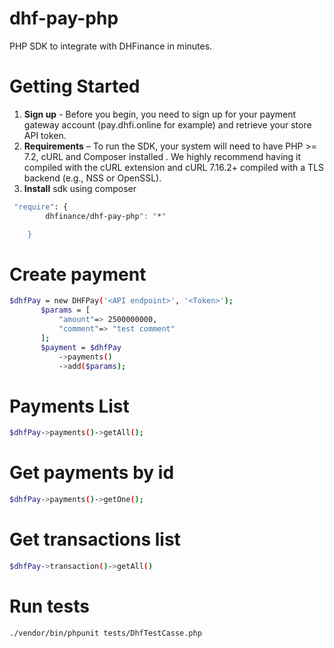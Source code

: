 # dhf-pay-php
PHP SDK to integrate with DHFinance in minutes.
# Getting Started
1. **Sign up** - Before you begin, you need to sign up for your payment gateway  account (pay.dhfi.online for example) and retrieve your store API token.
2. **Requirements** – To run the SDK, your system will need to have PHP >= 7.2, cURL and Composer installed . We highly recommend having it compiled with the cURL extension and cURL 7.16.2+ compiled with a TLS backend (e.g., NSS or OpenSSL).
3. **Install** sdk using composer

```sh
 "require": {
        dhfinance/dhf-pay-php": "*"

    }
```
# Create payment
 ```sh
 $dhfPay = new DHFPay('<API endpoint>', '<Token>');
        $params = [
            "amount"=> 2500000000,
            "comment"=> "test comment"
        ];
        $payment = $dhfPay
            ->payments()
            ->add($params);
```
 
# Payments List
```sh
$dhfPay->payments()->getAll();
```


# Get payments by id
```sh
$dhfPay->payments()->getOne();
```
# Get transactions list
```sh
$dhfPay->transaction()->getAll()
```
# Run tests
```sh
./vendor/bin/phpunit tests/DhfTestCasse.php 
```





